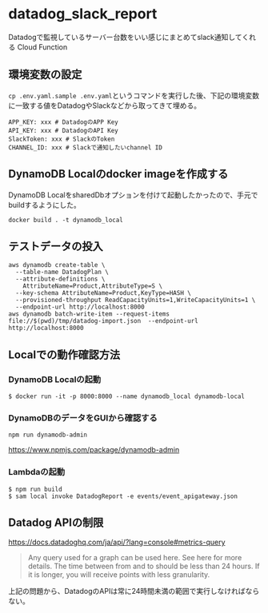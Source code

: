 # datadog_slack_report

Datadogで監視しているサーバー台数をいい感じにまとめてslack通知してくれる Cloud Function

## 環境変数の設定

`cp .env.yaml.sample .env.yaml`というコマンドを実行した後、下記の環境変数に一致する値をDatadogやSlackなどから取ってきて埋める。

```
APP_KEY: xxx # DatadogのAPP Key
API_KEY: xxx # DatadogのAPI Key
SlackToken: xxx # SlackのToken
CHANNEL_ID: xxx # Slackで通知したいchannel ID
```

## DynamoDB Localのdocker imageを作成する

DynamoDB LocalをsharedDbオプションを付けて起動したかったので、手元でbuildするようにした。

```
docker build . -t dynamodb_local
```

## テストデータの投入

```
aws dynamodb create-table \
  --table-name DatadogPlan \
  --attribute-definitions \
    AttributeName=Product,AttributeType=S \
  --key-schema AttributeName=Product,KeyType=HASH \
  --provisioned-throughput ReadCapacityUnits=1,WriteCapacityUnits=1 \
  --endpoint-url http://localhost:8000
aws dynamodb batch-write-item --request-items file://$(pwd)/tmp/datadog-import.json  --endpoint-url http://localhost:8000
```

## Localでの動作確認方法
### DynamoDB Localの起動

```
$ docker run -it -p 8000:8000 --name dynamodb_local dynamodb-local
```

### DynamoDBのデータをGUIから確認する

```
npm run dynamodb-admin
```

https://www.npmjs.com/package/dynamodb-admin

### Lambdaの起動
```
$ npm run build
$ sam local invoke DatadogReport -e events/event_apigateway.json
```

## Datadog APIの制限

https://docs.datadoghq.com/ja/api/?lang=console#metrics-query

> Any query used for a graph can be used here. See here for more details. The time between from and to should be less than 24 hours. If it is longer, you will receive points with less granularity.

上記の問題から、DatadogのAPIは常に24時間未満の範囲で実行しなければならない。
